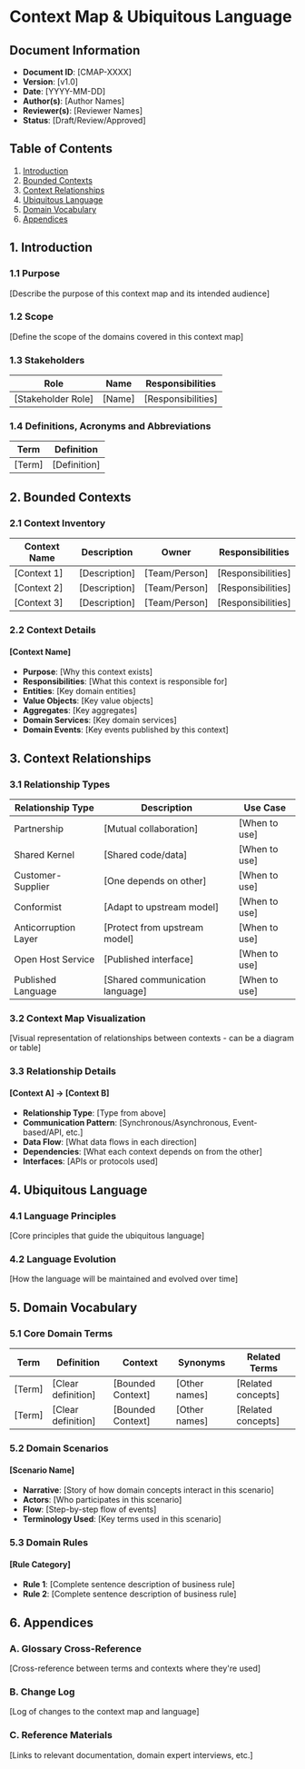 # Context Map & Ubiquitous Language

## Document Information
- **Document ID**: [CMAP-XXXX]
- **Version**: [v1.0]
- **Date**: [YYYY-MM-DD]
- **Author(s)**: [Author Names]
- **Reviewer(s)**: [Reviewer Names]
- **Status**: [Draft/Review/Approved]

## Table of Contents
1. [Introduction](#introduction)
2. [Bounded Contexts](#bounded-contexts)
3. [Context Relationships](#context-relationships)
4. [Ubiquitous Language](#ubiquitous-language)
5. [Domain Vocabulary](#domain-vocabulary)
6. [Appendices](#appendices)

## 1. Introduction
### 1.1 Purpose
[Describe the purpose of this context map and its intended audience]

### 1.2 Scope
[Define the scope of the domains covered in this context map]

### 1.3 Stakeholders
| Role | Name | Responsibilities |
|------|------|------------------|
| [Stakeholder Role] | [Name] | [Responsibilities] |

### 1.4 Definitions, Acronyms and Abbreviations
| Term | Definition |
|------|------------|
| [Term] | [Definition] |

## 2. Bounded Contexts
### 2.1 Context Inventory
| Context Name | Description | Owner | Responsibilities |
|--------------|-------------|-------|------------------|
| [Context 1] | [Description] | [Team/Person] | [Responsibilities] |
| [Context 2] | [Description] | [Team/Person] | [Responsibilities] |
| [Context 3] | [Description] | [Team/Person] | [Responsibilities] |

### 2.2 Context Details
#### [Context Name]
- **Purpose**: [Why this context exists]
- **Responsibilities**: [What this context is responsible for]
- **Entities**: [Key domain entities]
- **Value Objects**: [Key value objects]
- **Aggregates**: [Key aggregates]
- **Domain Services**: [Key domain services]
- **Domain Events**: [Key events published by this context]

## 3. Context Relationships
### 3.1 Relationship Types
| Relationship Type | Description | Use Case |
|-------------------|-------------|----------|
| Partnership | [Mutual collaboration] | [When to use] |
| Shared Kernel | [Shared code/data] | [When to use] |
| Customer-Supplier | [One depends on other] | [When to use] |
| Conformist | [Adapt to upstream model] | [When to use] |
| Anticorruption Layer | [Protect from upstream model] | [When to use] |
| Open Host Service | [Published interface] | [When to use] |
| Published Language | [Shared communication language] | [When to use] |

### 3.2 Context Map Visualization
[Visual representation of relationships between contexts - can be a diagram or table]

### 3.3 Relationship Details
#### [Context A] → [Context B]
- **Relationship Type**: [Type from above]
- **Communication Pattern**: [Synchronous/Asynchronous, Event-based/API, etc.]
- **Data Flow**: [What data flows in each direction]
- **Dependencies**: [What each context depends on from the other]
- **Interfaces**: [APIs or protocols used]

## 4. Ubiquitous Language
### 4.1 Language Principles
[Core principles that guide the ubiquitous language]

### 4.2 Language Evolution
[How the language will be maintained and evolved over time]

## 5. Domain Vocabulary
### 5.1 Core Domain Terms
| Term | Definition | Context | Synonyms | Related Terms |
|------|------------|---------|----------|---------------|
| [Term] | [Clear definition] | [Bounded Context] | [Other names] | [Related concepts] |
| [Term] | [Clear definition] | [Bounded Context] | [Other names] | [Related concepts] |

### 5.2 Domain Scenarios
#### [Scenario Name]
- **Narrative**: [Story of how domain concepts interact in this scenario]
- **Actors**: [Who participates in this scenario]
- **Flow**: [Step-by-step flow of events]
- **Terminology Used**: [Key terms used in this scenario]

### 5.3 Domain Rules
#### [Rule Category]
- **Rule 1**: [Complete sentence description of business rule]
- **Rule 2**: [Complete sentence description of business rule]

## 6. Appendices
### A. Glossary Cross-Reference
[Cross-reference between terms and contexts where they're used]

### B. Change Log
[Log of changes to the context map and language]

### C. Reference Materials
[Links to relevant documentation, domain expert interviews, etc.]